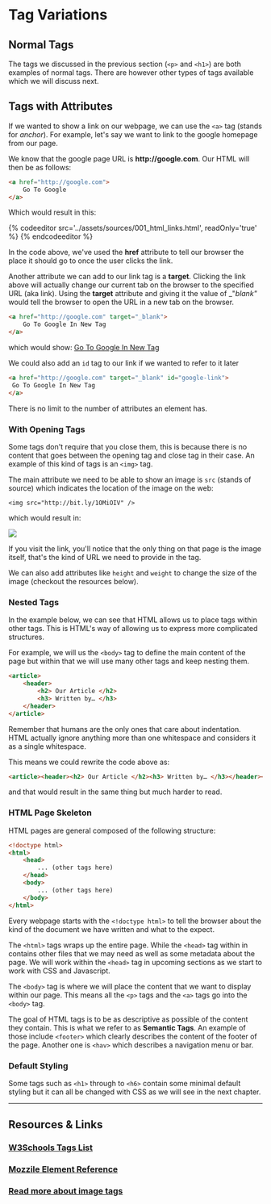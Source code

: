 # Tag Variations

## Normal Tags

The tags we discussed in the previous section (`<p>` and `<h1>`) are both examples of normal tags. There are however other types of tags available which we will discuss next.

## Tags with Attributes

If we wanted to show a link on our webpage, we can use the `<a>` tag (stands for _anchor_). For example, let's say we want to link to the google homepage from our page. 

We know that the google page URL is __http://google.com__. Our HTML will then be as follows:

```html
<a href="http://google.com">
    Go To Google
</a>
```

Which would result in this:

{% codeeditor src='../assets/sources/001_html_links.html', readOnly='true' %} {% endcodeeditor %}


In the code above, we've used the __href__ attribute to tell our browser the place it should go to once the user clicks the link.

Another attribute we can add to our link tag is a __target__. Clicking the link above will actually change our current tab on the browser to the specified URL (aka link). Using the __target__ attribute and giving it the value of _"_blank"_ would tell the browser to open the URL in a new tab on the browser.

```html
<a href="http://google.com" target="_blank">
    Go To Google In New Tag
</a>
```

which would show: <a href="http://google.com" target="_blank">Go To Google In New Tag</a>

We could also add an `id` tag to our link if we wanted to refer to it later

```html
<a href="http://google.com" target="_blank" id="google-link">
 Go To Google In New Tag
</a>
```

There is no limit to the number of attributes an element has.


### With Opening Tags

Some tags don't require that you close them, this is because there is no content that goes between the opening tag and close tag in their case. An example of this kind of tags is an `<img>` tag. 

The main attribute we need to be able to show an image is `src` (stands of source) which indicates the location of the image on the web:

```
<img src="http://bit.ly/1OMiOIV" />
```

which would result in:

<img src="http://bit.ly/1OMiOIV" />


If you visit the link, you'll notice that the only thing on that page is the image itself, that's the kind of URL we need to provide in the tag.

We can also add attributes like `height` and `weight` to change the size of the image (checkout the resources below).


### Nested Tags

In the example below, we can see that HTML allows us to place tags within other tags. This is HTML's way of allowing us to express more complicated structures.

For example, we will us the `<body>` tag to define the main content of the page but within that we will use many other tags and keep nesting them.

```html
<article>
    <header>
        <h2> Our Article </h2>
        <h3> Written by… </h3>
    </header>
</article>
```

Remember that humans are the only ones that care about indentation. HTML actually ignore anything more than one whitespace and considers it as a single whitespace.

This means we could rewrite the code above as:

```html
<article><header><h2> Our Article </h2><h3> Written by… </h3></header></article>
```

and that would result in the same thing but much harder to read.


### HTML Page Skeleton

HTML pages are general composed of the following structure:

```html
<!doctype html>
<html>
    <head>
        ... (other tags here)
    </head>
    <body>
        ... (other tags here)
    </body>
</html>
```

Every webpage starts with the `<!doctype html>` to tell the browser about the kind of the document we have written and what to the expect.

The `<html>` tags wraps up the entire page. While the `<head>` tag within in contains other files that we may need as well as some metadata about the page. We will work within the `<head>` tag in upcoming sections as we start to work with CSS and Javascript.

The `<body>` tag is where we will place the content that we want to display within our page. This means all the `<p>` tags and the `<a>` tags go into the `<body>` tag.


The goal of HTML tags is to be as descriptive as possible of the content they contain. This is what we refer to as __Semantic Tags__. An example of those include `<footer>` which clearly describes the content of the footer of the page. Another one is `<hav>` which describes a navigation menu or bar.


### Default Styling

Some tags such as `<h1>` through to `<h6>` contain some minimal default styling but it can all be changed with CSS as we will see in the next chapter.


----

## Resources & Links

### [W3Schools Tags List](http://www.w3schools.com/tags/default.asp)

### [Mozzile Element Reference](https://developer.mozilla.org/en/docs/Web/HTML/Element)

### [Read more about image tags](http://www.w3schools.com/tags/tag_img.asp)
